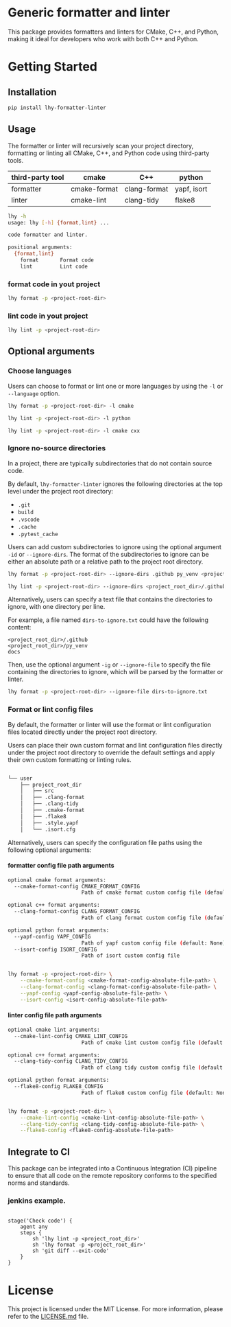 # Generic formatter and linter

This package provides formatters and linters for CMake, C++, and Python, making it ideal for developers who work with both C++ and Python.

# Getting Started

## Installation

```sh
pip install lhy-formatter-linter
```

## Usage

The formatter or linter will recursively scan your project directory, formatting or linting all CMake, C++, and Python code using third-party tools.

| third-party tool | cmake        | C++             | python       | 
|------------------|--------------|-----------------|--------------|
| formatter        | cmake-format | clang-format    | yapf, isort  | 
| linter           | cmake-lint   | clang-tidy      | flake8       | 

```sh
lhy -h
usage: lhy [-h] {format,lint} ...

code formatter and linter.

positional arguments:
  {format,lint}
    format       Format code
    lint         Lint code
```

### format code in yout project

```sh
lhy format -p <project-root-dir> 
```
### lint code in yout project

```sh
lhy lint -p <project-root-dir> 
```

## Optional arguments

### Choose languages 

Users can choose to format or lint one or more languages by using the `-l` or `--language` option.


```sh
lhy format -p <project-root-dir> -l cmake
```

```sh
lhy lint -p <project-root-dir> -l python
```

```sh
lhy lint -p <project-root-dir> -l cmake cxx
```

### Ignore no-source directories

In a project, there are typically subdirectories that do not contain source code.

By default, `lhy-formatter-linter` ignores the following directories at the top level under the project root directory:

* `.git`
* `build`
* `.vscode`
* `.cache`
* `.pytest_cache`

Users can add custom subdirectories to ignore using the optional argument `-id` or `--ignore-dirs`. The format of the subdirectories to ignore can be either an absolute path or a relative path to the project root directory.


```sh
lhy format -p <project-root-dir> --ignore-dirs .github py_venv <project_root_dir>/docs
```

```sh
lhy lint -p <project-root-dir> --ignore-dirs <project_root_dir>/.github  <project_root_dir>/py_venv docs
```
Alternatively, users can specify a text file that contains the directories to ignore, with one directory per line.

For example, a file named `dirs-to-ignore.txt` could have the following content:

```
<project_root_dir>/.github
<project_root_dir>/py_venv
docs
```
Then, use the optional argument `-ig` or `--ignore-file` to specify the file containing the directories to ignore, which will be parsed by the formatter or linter.

```sh
lhy format -p <project-root-dir> --ignore-file dirs-to-ignore.txt
```

### Format or lint config files

By default, the formatter or linter will use the format or lint configuration files located directly under the project root directory.

Users can place their own custom format and lint configuration files directly under the project root directory to override the default settings and apply their own custom formatting or linting rules.


```sh

└── user
    ├── project_root_dir
    │   ├── src
    │   ├── .clang-format
    │   ├── .clang-tidy
    │   ├── .cmake-format
    │   ├── .flake8
    │   ├── .style.yapf
    │   └── .isort.cfg

```
Alternatively, users can specify the configuration file paths using the following optional arguments:

#### formatter config file path arguments
```sh
optional cmake format arguments:
  --cmake-format-config CMAKE_FORMAT_CONFIG
                        Path of cmake format custom config file (default: None)

optional c++ format arguments:
  --clang-format-config CLANG_FORMAT_CONFIG
                        Path of clang format custom config file (default: None)

optional python format arguments:
  --yapf-config YAPF_CONFIG
                        Path of yapf custom config file (default: None)
  --isort-config ISORT_CONFIG
                        Path of isort custom config file

```

```sh

lhy format -p <project-root-dir> \
    --cmake-format-config <cmake-format-config-absolute-file-path> \
    --clang-format-config <clang-format-config-absolute-file-path> \
    --yapf-config <yapf-config-absolute-file-path> \
    --isort-config <isort-config-absolute-file-path>
```

#### linter config file path arguments
```sh
optional cmake lint arguments:
  --cmake-lint-config CMAKE_LINT_CONFIG
                        Path of cmake lint custom config file (default: None)

optional c++ format arguments:
  --clang-tidy-config CLANG_TIDY_CONFIG
                        Path of clang tidy custom config file (default: None)

optional python format arguments:
  --flake8-config FLAKE8_CONFIG
                        Path of flake8 custom config file (default: None)
```

```sh

lhy format -p <project-root-dir> \
    --cmake-lint-config <cmake-lint-config-absolute-file-path> \
    --clang-tidy-config <clang-tidy-config-absolute-file-path> \
    --flake8-config <flake8-config-absolute-file-path>
```

## Integrate to CI

This package can be integrated into a Continuous Integration (CI) pipeline to ensure that all code on the remote repository conforms to the specified norms and standards.


### jenkins example.
```jenkins

stage('Check code') {
    agent any
    steps {
        sh 'lhy lint -p <project_root_dir>'
        sh 'lhy format -p <project_root_dir>'
        sh 'git diff --exit-code'
    }
}

```

# License

This project is licensed under the MIT License. For more information, please refer to the [LICENSE.md](https://github.com/sygslhy/coding_tools/blob/main/LICENSE.md) file.